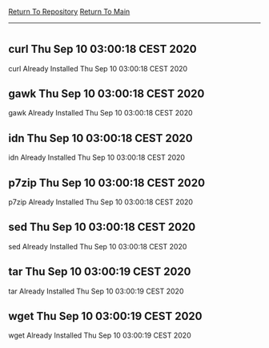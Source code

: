 [Return To Repository](https://github.com/bast69/piholeparser/)
[Return To Main](https://github.com/bast69/piholeparser/blob/master/RecentRunLogs/Mainlog.md)
____________________________________
# 
## curl Thu Sep 10 03:00:18 CEST 2020
curl Already Installed Thu Sep 10 03:00:18 CEST 2020
## gawk Thu Sep 10 03:00:18 CEST 2020
gawk Already Installed Thu Sep 10 03:00:18 CEST 2020
## idn Thu Sep 10 03:00:18 CEST 2020
idn Already Installed Thu Sep 10 03:00:18 CEST 2020
## p7zip Thu Sep 10 03:00:18 CEST 2020
p7zip Already Installed Thu Sep 10 03:00:18 CEST 2020
## sed Thu Sep 10 03:00:18 CEST 2020
sed Already Installed Thu Sep 10 03:00:18 CEST 2020
## tar Thu Sep 10 03:00:19 CEST 2020
tar Already Installed Thu Sep 10 03:00:19 CEST 2020
## wget Thu Sep 10 03:00:19 CEST 2020
wget Already Installed Thu Sep 10 03:00:19 CEST 2020
